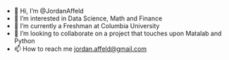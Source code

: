- 👋 Hi, I’m @JordanAffeld
- 👀 I’m interested in Data Science, Math and Finance
- 🌱 I’m currently a Freshman at Columbia University
- 💞️ I’m looking to collaborate on a project that touches upon Matalab and Python
- 📫 How to reach me jordan.affeld@gmail.com

<!---
JordanAffeld/JordanAffeld is a ✨ special ✨ repository because its `README.md` (this file) appears on your GitHub profile.
You can click the Preview link to take a look at your changes.
--->
